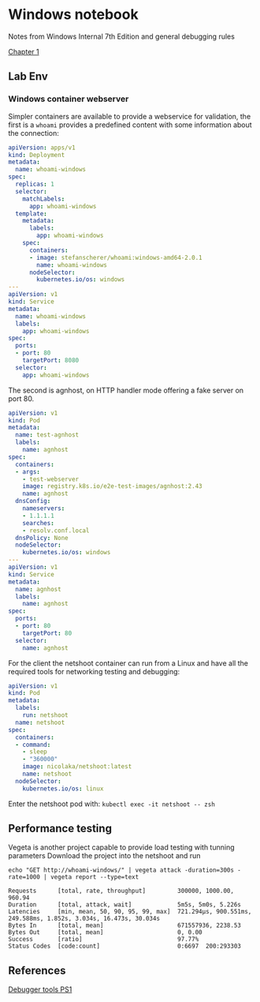 # Windows notebook

Notes from Windows Internal 7th Edition and general debugging rules

[Chapter 1](./1.md)

## Lab Env


### Windows container webserver

Simpler containers are available to provide a webservice for validation, the first
is a `whoami` provides a predefined content with some information about the connection:

```yaml
apiVersion: apps/v1
kind: Deployment
metadata:
  name: whoami-windows
spec:
  replicas: 1
  selector:
    matchLabels:
      app: whoami-windows
  template:
    metadata:
      labels:
        app: whoami-windows
    spec:
      containers:
      - image: stefanscherer/whoami:windows-amd64-2.0.1
        name: whoami-windows
      nodeSelector:
        kubernetes.io/os: windows
---
apiVersion: v1
kind: Service
metadata:
  name: whoami-windows
  labels:
    app: whoami-windows
spec:
  ports:
  - port: 80
    targetPort: 8080
  selector:
    app: whoami-windows
```

The second is agnhost, on HTTP handler mode offering a fake server on port 80.

```yaml
apiVersion: v1
kind: Pod
metadata:
  name: test-agnhost
  labels:
    name: agnhost
spec:
  containers:
  - args:
    - test-webserver
    image: registry.k8s.io/e2e-test-images/agnhost:2.43
    name: agnhost
  dnsConfig:
    nameservers:
    - 1.1.1.1
    searches:
    - resolv.conf.local
  dnsPolicy: None
  nodeSelector:
    kubernetes.io/os: windows
---
apiVersion: v1
kind: Service
metadata:
  name: agnhost
  labels:
    name: agnhost
spec:
  ports:
  - port: 80
    targetPort: 80
  selector:
    name: agnhost

```

For the client the netshoot container can run from a Linux and have all the required
tools for networking testing and debugging:

```yaml
apiVersion: v1
kind: Pod
metadata:
  labels:
    run: netshoot
  name: netshoot
spec:
  containers:
  - command:
    - sleep
    - "360000"
    image: nicolaka/netshoot:latest
    name: netshoot
  nodeSelector:
    kubernetes.io/os: linux
```

Enter the netshoot pod with: `kubectl exec -it netshoot -- zsh`

## Performance testing

Vegeta is another project capable to provide load testing with tunning parameters
Download the project into the netshoot and run

```
echo "GET http://whoami-windows/" | vegeta attack -duration=300s -rate=1000 | vegeta report --type=text

Requests      [total, rate, throughput]         300000, 1000.00, 960.94
Duration      [total, attack, wait]             5m5s, 5m0s, 5.226s
Latencies     [min, mean, 50, 90, 95, 99, max]  721.294µs, 900.551ms, 249.588ms, 1.852s, 3.034s, 16.473s, 30.034s
Bytes In      [total, mean]                     671557936, 2238.53
Bytes Out     [total, mean]                     0, 0.00
Success       [ratio]                           97.77%
Status Codes  [code:count]                      0:6697  200:293303
```

## References 

[Debugger tools PS1](https://gist.github.com/knabben/2482cb672aeb3fbfe32d14fe3cbd70a0)

